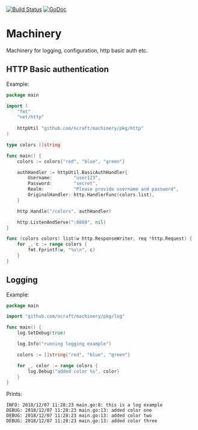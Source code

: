 [![Build Status](https://travis-ci.com/ncraft/machinery.svg?branch=master)](https://travis-ci.com/ncraft/machinery) [![GoDoc](https://godoc.org/github.com/ncraft/machinery?status.svg)](http://godoc.org/github.com/ncraft/machinery)

# Machinery

Machinery for logging, configuration, http basic auth etc.

## HTTP Basic authentication

Example:
```go
package main

import (
	"fmt"
	"net/http"
	
	httpUtil "github.com/ncraft/machinery/pkg/http"
)

type colors []string

func main() {
	colors := colors{"red", "blue", "green"}

	authHandler := httpUtil.BasicAuthHandler{
		Username:        "user123",
		Password:        "secret",
		Realm:           "Please provide username and password",
		OriginalHandler: http.HandlerFunc(colors.list),
	}

	http.Handle("/colors", authHandler)

	http.ListenAndServe(":8080", nil)
}

func (colors colors) list(w http.ResponseWriter, req *http.Request) {
	for _, c := range colors {
		fmt.Fprintf(w, "%s\n", c)
	}
}
```

## Logging

Example:
```go
package main

import "github.com/ncraft/machinery/pkg/log"

func main() {
	log.SetDebug(true)

	log.Info("running logging example")

	colors := []string{"red", "blue", "green"}

	for _, color := range colors {
		log.Debug("added color %s", color)
	}
}
```

Prints:
```
INFO: 2018/12/07 11:28:23 main.go:8: this is a log example
DEBUG: 2018/12/07 11:28:23 main.go:13: added color one
DEBUG: 2018/12/07 11:28:23 main.go:13: added color two
DEBUG: 2018/12/07 11:28:23 main.go:13: added color three
```
